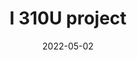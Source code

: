 ---
title: "I 310U project"
date: 2022-05-02
pubtype: "Analysis"
featured: true
description: "This is the App we designed to remind the user of the shelf life of the food in the refrigerator "
tags: ["Figma"]
image: /img/figma-i310u.jpg
link: "https://docs.google.com/presentation/d/1YaPf9HSz6nVZ-JcxTDgE0v73oDdlsBJHQn6PA5JhHHU/edit?usp=sharing"
fact: ""
weight: 400
sitemap:
  priority : 0.8
---
